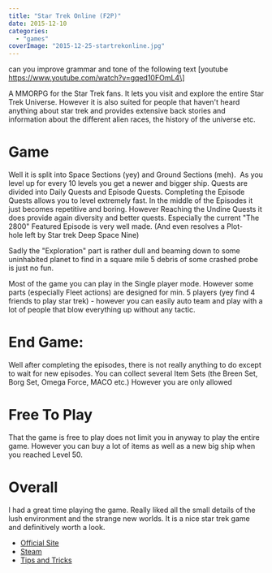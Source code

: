 ```yaml
---
title: "Star Trek Online (F2P)"
date: 2015-12-10
categories:
  - "games"
coverImage: "2015-12-25-startrekonline.jpg"
---
```


can you improve grammar and tone of the following text
\[youtube https://www.youtube.com/watch?v=gqed10FOmL4\]

A MMORPG for the Star Trek fans. It lets you visit and explore the entire Star Trek Universe. However it is also suited for people that haven't heard anything about star trek and provides extensive back stories and information about the different alien races, the history of the universe etc.

# Game

Well it is split into Space Sections (yey) and Ground Sections (meh).  As you level up for every 10 levels you get a newer and bigger ship. Quests are divided into Daily Quests and Episode Quests. Completing the Episode Quests allows you to level extremely fast. In the middle of the Episodes it just becomes repetitive and boring. However Reaching the Undine Quests it does provide again diversity and better quests. Especially the current "The 2800" Featured Episode is very well made. (And even resolves a Plot-hole left by Star trek Deep Space Nine)

Sadly the "Exploration" part is rather dull and beaming down to some uninhabited planet to find in a square mile 5 debris of some crashed probe is just no fun.

Most of the game you can play in the Single player mode. However some parts (especially Fleet actions) are designed for min. 5 players (yey find 4 friends to play star trek) - however you can easily auto team and play with a lot of people that blow everything up without any tactic.

# End Game:

Well after completing the episodes, there is not really anything to do except to wait for new episodes. You can collect several Item Sets (the Breen Set, Borg Set, Omega Force, MACO etc.) However you are only allowed

# Free To Play

That the game is free to play does not limit you in anyway to play the entire game. However you can buy a lot of items as well as a new big ship when you reached Level 50.

# Overall

I had a great time playing the game. Really liked all the small details of the lush environment and the strange new worlds. It is a nice star trek game and definitively worth a look.

- [Official Site](http://www.startrekonline.com/ "http://www.startrekonline.com/")
- [Steam](http://store.steampowered.com/app/9900/ "http://store.steampowered.com/app/9900/")
- [Tips and Tricks](http://www.stowiki.org/Main_Page "http://www.stowiki.org/Main_Page")
